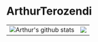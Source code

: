# ArthurTerozendi
 
<table style="rules:none">
<tr>
<td>
 
 <img alt="Arthur's github stats" src="https://github-readme-stats.vercel.app/api?username=ArthurTerozendi&hide_border=true&show_icons=true&theme=graywhite&locale=en"/>

</td>

<td>

<img align="center" src="https://github-readme-stats.vercel.app/api/top-langs/?username=ArthurTerozendi&layout=compact&theme=graywhite&hide_border=true"/>

</td>
</tr>
</table>
